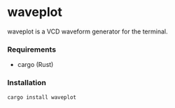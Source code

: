 # waveplot
waveplot is a VCD waveform generator for the terminal.

### Requirements
- cargo (Rust)

### Installation
```bash
cargo install waveplot
```

